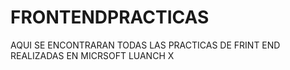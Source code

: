 # FRONTENDPRACTICAS
AQUI SE ENCONTRARAN TODAS LAS PRACTICAS DE FRINT END REALIZADAS EN MICRSOFT LUANCH X
